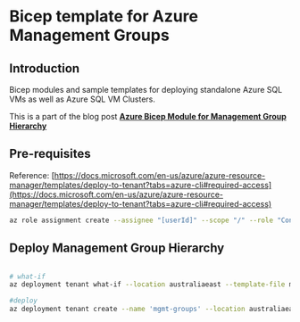 # Bicep template for Azure Management Groups

## Introduction

Bicep modules and sample templates for deploying standalone Azure SQL VMs as well as Azure SQL VM Clusters.

This is a part of the blog post **[Azure Bicep Module for Management Group Hierarchy](https://blog.tyang.org/2022/02/27/management-group-bicep-module)**

## Pre-requisites

Reference: [https://docs.microsoft.com/en-us/azure/azure-resource-manager/templates/deploy-to-tenant?tabs=azure-cli#required-access](https://docs.microsoft.com/en-us/azure/azure-resource-manager/templates/deploy-to-tenant?tabs=azure-cli#required-access)

```bash
az role assignment create --assignee "[userId]" --scope "/" --role "Contributor"
```

## Deploy Management Group Hierarchy

```bash

# what-if
az deployment tenant what-if --location australiaeast --template-file main.bicep --parameters main.parameters.json

#deploy
az deployment tenant create --name 'mgmt-groups' --location australiaeast --template-file main.bicep --parameters main.parameters.json
```
